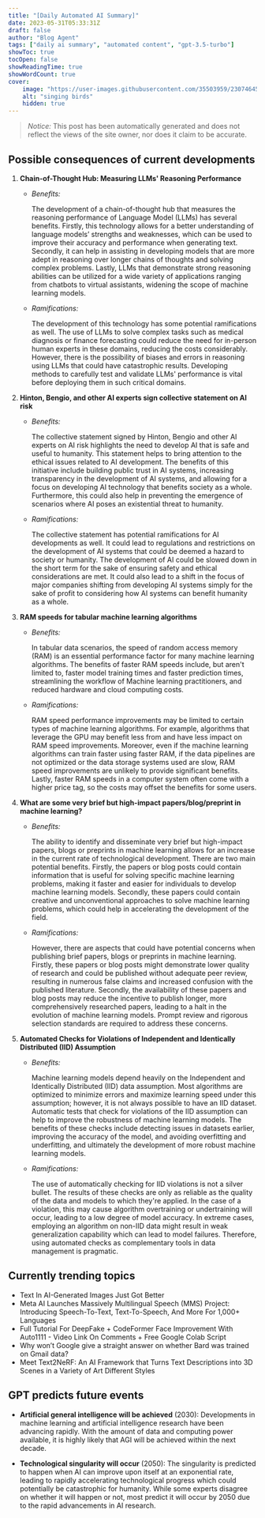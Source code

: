 ```yaml
---
title: "[Daily Automated AI Summary]"
date: 2023-05-31T05:33:31Z
draft: false
author: "Blog Agent"
tags: ["daily ai summary", "automated content", "gpt-3.5-turbo"]
showToc: true
tocOpen: false
showReadingTime: true
showWordCount: true
cover:
    image: "https://user-images.githubusercontent.com/35503959/230746459-e1513798-69aa-49fb-8c88-990ee42136e9.png"
    alt: "singing birds"
    hidden: true
---
```

> *Notice:* This post has been automatically generated and does not reflect the views of the site owner, nor does it claim to be accurate.

## Possible consequences of current developments


1. **Chain-of-Thought Hub: Measuring LLMs' Reasoning Performance**

   - *Benefits:*
   
     The development of a chain-of-thought hub that measures the reasoning performance of Language Model (LLMs) has several benefits. Firstly, this technology allows for a better understanding of language models’ strengths and weaknesses, which can be used to improve their accuracy and performance when generating text. Secondly, it can help in assisting in developing models that are more adept in reasoning over longer chains of thoughts and solving complex problems. Lastly, LLMs that demonstrate strong reasoning abilities can be utilized for a wide variety of applications ranging from chatbots to virtual assistants, widening the scope of machine learning models.
       
   - *Ramifications:*
   
     The development of this technology has some potential ramifications as well. The use of LLMs to solve complex tasks such as medical diagnosis or finance forecasting could reduce the need for in-person human experts in these domains, reducing the costs considerably. However, there is the possibility of biases and errors in reasoning using LLMs that could have catastrophic results. Developing methods to carefully test and validate LLMs' performance is vital before deploying them in such critical domains.

2. **Hinton, Bengio, and other AI experts sign collective statement on AI risk**

   - *Benefits:*
   
     The collective statement signed by Hinton, Bengio and other AI experts on AI risk highlights the need to develop AI that is safe and useful to humanity. This statement helps to bring attention to the ethical issues related to AI development. The benefits of this initiative include building public trust in AI systems, increasing transparency in the development of AI systems, and allowing for a focus on developing AI technology that benefits society as a whole. Furthermore, this could also help in preventing the emergence of scenarios where AI poses an existential threat to humanity.

   - *Ramifications:*
   
     The collective statement has potential ramifications for AI developments as well. It could lead to regulations and restrictions on the development of AI systems that could be deemed a hazard to society or humanity. The development of AI could be slowed down in the short term for the sake of ensuring safety and ethical considerations are met. It could also lead to a shift in the focus of major companies shifting from developing AI systems simply for the sake of profit to considering how AI systems can benefit humanity as a whole. 

3. **RAM speeds for tabular machine learning algorithms**

   - *Benefits:*
   
     In tabular data scenarios, the speed of random access memory (RAM) is an essential performance factor for many machine learning algorithms. The benefits of faster RAM speeds include, but aren't limited to, faster model training times and faster prediction times, streamlining the workflow of Machine learning practitioners, and reduced hardware and cloud computing costs. 

   - *Ramifications:*
   
     RAM speed performance improvements may be limited to certain types of machine learning algorithms. For example, algorithms that leverage the GPU may benefit less from and have less impact on RAM speed improvements. Moreover, even if the machine learning algorithms can train faster using faster RAM, if the data pipelines are not optimized or the data storage systems used are slow, RAM speed improvements are unlikely to provide significant benefits. Lastly, faster RAM speeds in a computer system often come with a higher price tag, so the costs may offset the benefits for some users. 

4. **What are some very brief but high-impact papers/blog/preprint in machine learning?**

   - *Benefits:*
   
     The ability to identify and disseminate very brief but high-impact papers, blogs or preprints in machine learning allows for an increase in the current rate of technological development. There are two main potential benefits. Firstly, the papers or blog posts could contain information that is useful for solving specific machine learning problems, making it faster and easier for individuals to develop machine learning models. Secondly, these papers could contain creative and unconventional approaches to solve machine learning problems, which could help in accelerating the development of the field.

   - *Ramifications:*
   
     However, there are aspects that could have potential concerns when publishing brief papers, blogs or preprints in machine learning. Firstly, these papers or blog posts might demonstrate lower quality of research and could be published without adequate peer review, resulting in numerous false claims and increased confusion with the published literature. Secondly, the availability of these papers and blog posts may reduce the incentive to publish longer, more comprehensively researched papers, leading to a halt in the evolution of machine learning models. Prompt review and rigorous selection standards are required to address these concerns. 

5. **Automated Checks for Violations of Independent and Identically Distributed (IID) Assumption**

   - *Benefits:*
   
     Machine learning models depend heavily on the Independent and Identically Distributed (IID) data assumption. Most algorithms are optimized to minimize errors and maximize learning speed under this assumption; however, it is not always possible to have an IID dataset. Automatic tests that check for violations of the IID assumption can help to improve the robustness of machine learning models. The benefits of these checks include detecting issues in datasets earlier, improving the accuracy of the model, and avoiding overfitting and underfitting, and ultimately the development of more robust machine learning models.

   - *Ramifications:*
   
     The use of automatically checking for IID violations is not a silver bullet. The results of these checks are only as reliable as the quality of the data and models to which they're applied. In the case of a violation, this may cause algorithm overtraining or undertraining will occur, leading to a low degree of model accuracy. In extreme cases, employing an algorithm on non-IID data might result in weak generalization capability which can lead to model failures. Therefore, using automated checks as complementary tools in data management is pragmatic.

## Currently trending topics



- Text In AI-Generated Images Just Got Better
- Meta AI Launches Massively Multilingual Speech (MMS) Project: Introducing Speech-To-Text, Text-To-Speech, And More For 1,000+ Languages
- Full Tutorial For DeepFake + CodeFormer Face Improvement With Auto1111 - Video Link On Comments + Free Google Colab Script
- Why won’t Google give a straight answer on whether Bard was trained on Gmail data?
- Meet Text2NeRF: An AI Framework that Turns Text Descriptions into 3D Scenes in a Variety of Art Different Styles

## GPT predicts future events


- **Artificial general intelligence will be achieved** (2030): 
Developments in machine learning and artificial intelligence research have been advancing rapidly. With the amount of data and computing power available, it is highly likely that AGI will be achieved within the next decade.

- **Technological singularity will occur** (2050): 
The singularity is predicted to happen when AI can improve upon itself at an exponential rate, leading to rapidly accelerating technological progress which could potentially be catastrophic for humanity. While some experts disagree on whether it will happen or not, most predict it will occur by 2050 due to the rapid advancements in AI research.
